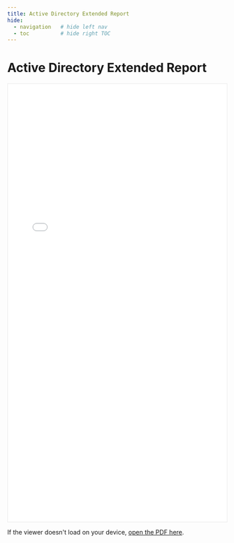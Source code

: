 ```yaml
---
title: Active Directory Extended Report
hide:
  - navigation   # hide left nav
  - toc          # hide right TOC
---
```



# Active Directory Extended Report

<div style="display:flex; justify-content:center;">
  <embed
    src="../ADReport.pdf"
    type="application/pdf"
    style="width:800px; height:1000px; border:1px solid rgba(0,0,0,.08);"
  />
</div>


<p>If the viewer doesn't load on your device,
<a href="../ADReport.pdf" target="_blank" rel="noopener">open the PDF here</a>.</p>
